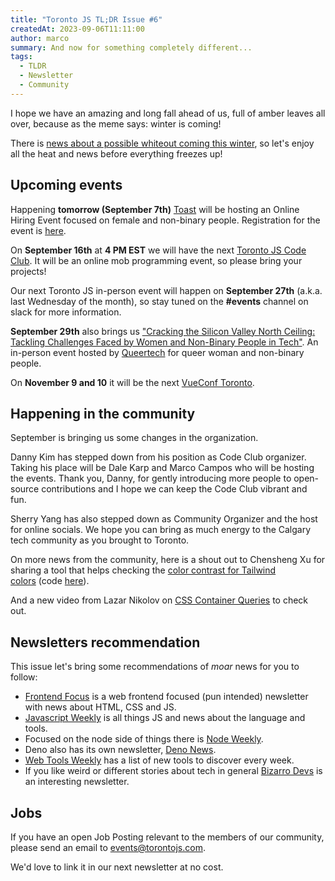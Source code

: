 ```yaml
---
title: "Toronto JS TL;DR Issue #6"
createdAt: 2023-09-06T11:11:00
author: marco
summary: And now for something completely different...
tags:
  - TLDR
  - Newsletter
  - Community
---
```

I hope we have an amazing and long fall ahead of us, full of amber leaves all over, because as the meme says: winter is coming!

There is [news about a possible whiteout coming this winter](https://www.blogto.com/city/2023/08/winter-weather-forecast/), so let's enjoy all the heat and news before everything freezes up!

## Upcoming events

Happening **tomorrow (September 7th)** [Toast](https://www.trytoast.ca/) will be hosting an Online Hiring Event focused on female and non-binary people. Registration for the event is [here](https://www.eventbrite.ca/e/septembersurge-online-hiring-event-for-women-software-developers-tickets-704965018347?aff=oddtdtcreator).

On **September 16th** at **4 PM EST** we will have the next [Toronto JS Code Club](https://guild.host/events/js-code-club-online-294792793). It will be an online mob programming event, so please bring your projects!

Our next Toronto JS in-person event will happen on **September 27th** (a.k.a. last Wednesday of the month), so stay tuned on the **#events** channel on slack for more information.

**September 29th** also brings us ["Cracking the Silicon Valley North Ceiling: Tackling Challenges Faced by Women and Non-Binary People in Tech"](https://queertech.org/events/56021). An in-person event hosted by [Queertech](https://queertech.org/) for queer woman and non-binary people.

On **November 9 and 10** it will be the next [VueConf Toronto](https://www.vuetoronto.com/).

## Happening in the community

September is bringing us some changes in the organization.

Danny Kim has stepped down from his position as Code Club organizer. Taking his place will be Dale Karp and Marco Campos who will be hosting the events. Thank you, Danny, for gently introducing more people to open-source contributions and I hope we can keep the Code Club vibrant and fun.

Sherry Yang has also stepped down as Community Organizer and the host for online socials. We hope you can bring as much energy to the Calgary tech community as you brought to Toronto.

On more news from the community, here is a shout out to Chensheng Xu for sharing a tool that helps checking the [color contrast for Tailwind colors](https://colour-a11y.vercel.app/) (code [here](https://github.com/samrobbins85/colour-a11y-for-tailwind)).

And a new video from Lazar Nikolov on [CSS Container Queries](https://www.youtube.com/watch?v=CHKUFsnABw4) to check out.

## Newsletters recommendation

This issue let's bring some recommendations of _moar_ news for you to follow:

- [Frontend Focus](https://frontendfoc.us/) is a web frontend focused (pun intended) newsletter with news about HTML, CSS and JS.
- [Javascript Weekly](https://javascriptweekly.com/) is all things JS and news about the language and tools.
- Focused on the node side of things there is [Node Weekly](https://nodeweekly.com/).
- Deno also has its own newsletter, [Deno News](https://deno.news/).
- [Web Tools Weekly](https://webtoolsweekly.com/) has a list of new tools to discover every week.
- If you like weird or different stories about tech in general [Bizarro Devs](https://www.bizzarodevs.com/) is an interesting newsletter.

## Jobs

If you have an open Job Posting relevant to the members of our community, please send an email to [events@torontojs.com](mailto:events@torontojs.com).

We'd love to link it in our next newsletter at no cost.
